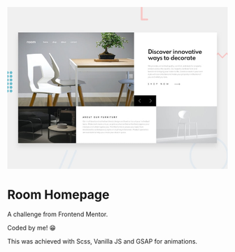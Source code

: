 ![Design preview for the coding challenge](./img/desktop-preview.jpg)

# Room Homepage

A challenge from Frontend Mentor.

Coded by me! 😁

This was achieved with Scss, Vanilla JS and GSAP for animations.
